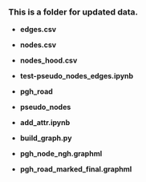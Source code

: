 ### This is a folder for updated data.  

- **edges.csv**<br>  

- **nodes.csv**<br>

- **nodes_hood.csv**<br>

- **test-pseudo_nodes_edges.ipynb**<br>

- **pgh_road**<br>

- **pseudo_nodes**<br>

- **add_attr.ipynb**<br>

- **build_graph.py**<br>

- **pgh_node_ngh.graphml**<br>

- **pgh_road_marked_final.graphml**<br>